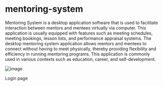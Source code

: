 # mentoring-system

Mentoring System is a desktop application software that is used to facilitate interaction between mentors and mentees virtually via computer. This application is usually equipped with features such as meeting schedules, meeting bookings, lesson lists, and performance appraisal systems. The desktop mentoring system application allows mentors and mentees to connect without having to meet physically, thereby providing flexibility and efficiency in running mentoring programs. This application is commonly used in various contexts such as education, career, and self-development.



![image](https://user-images.githubusercontent.com/106155587/227765963-acf9b573-b660-4a75-89c2-344c5b68bb4d.png)

Login page
